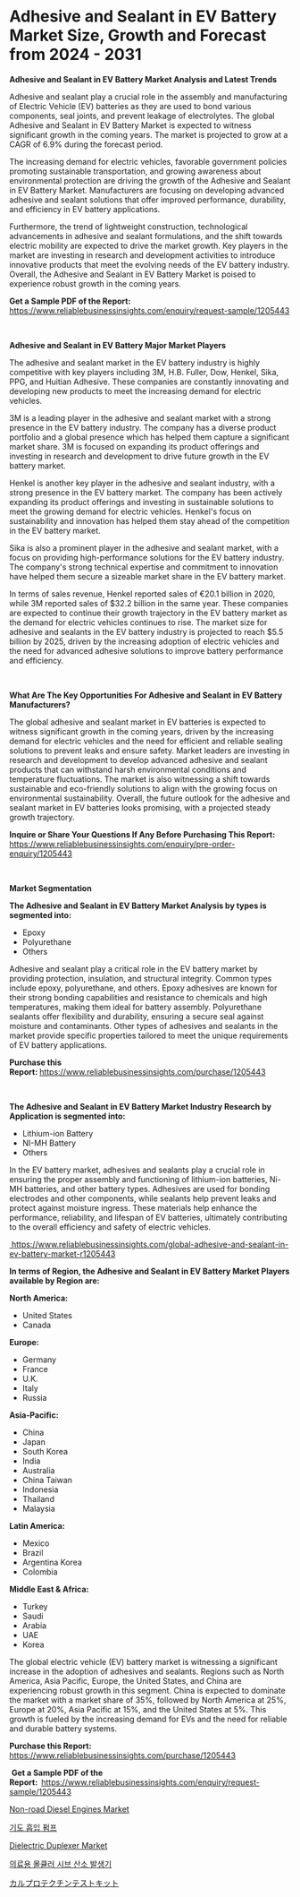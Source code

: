 <p><h1>Adhesive and Sealant in EV Battery Market Size, Growth and Forecast from 2024 - 2031</h1></p><p><strong>Adhesive and Sealant in EV Battery Market Analysis and Latest Trends</strong></p>
<p><p>Adhesive and sealant play a crucial role in the assembly and manufacturing of Electric Vehicle (EV) batteries as they are used to bond various components, seal joints, and prevent leakage of electrolytes. The global Adhesive and Sealant in EV Battery Market is expected to witness significant growth in the coming years. The market is projected to grow at a CAGR of 6.9% during the forecast period.</p><p>The increasing demand for electric vehicles, favorable government policies promoting sustainable transportation, and growing awareness about environmental protection are driving the growth of the Adhesive and Sealant in EV Battery Market. Manufacturers are focusing on developing advanced adhesive and sealant solutions that offer improved performance, durability, and efficiency in EV battery applications.</p><p>Furthermore, the trend of lightweight construction, technological advancements in adhesive and sealant formulations, and the shift towards electric mobility are expected to drive the market growth. Key players in the market are investing in research and development activities to introduce innovative products that meet the evolving needs of the EV battery industry. Overall, the Adhesive and Sealant in EV Battery Market is poised to experience robust growth in the coming years.</p></p>
<p><strong>Get a Sample PDF of the Report:&nbsp;</strong> <a href="https://www.reliablebusinessinsights.com/enquiry/request-sample/1205443">https://www.reliablebusinessinsights.com/enquiry/request-sample/1205443</a></p>
<p>&nbsp;</p>
<p><strong>Adhesive and Sealant in EV Battery Major Market Players</strong></p>
<p><p>The adhesive and sealant market in the EV battery industry is highly competitive with key players including 3M, H.B. Fuller, Dow, Henkel, Sika, PPG, and Huitian Adhesive. These companies are constantly innovating and developing new products to meet the increasing demand for electric vehicles.</p><p>3M is a leading player in the adhesive and sealant market with a strong presence in the EV battery industry. The company has a diverse product portfolio and a global presence which has helped them capture a significant market share. 3M is focused on expanding its product offerings and investing in research and development to drive future growth in the EV battery market.</p><p>Henkel is another key player in the adhesive and sealant industry, with a strong presence in the EV battery market. The company has been actively expanding its product offerings and investing in sustainable solutions to meet the growing demand for electric vehicles. Henkel's focus on sustainability and innovation has helped them stay ahead of the competition in the EV battery market.</p><p>Sika is also a prominent player in the adhesive and sealant market, with a focus on providing high-performance solutions for the EV battery industry. The company's strong technical expertise and commitment to innovation have helped them secure a sizeable market share in the EV battery market.</p><p>In terms of sales revenue, Henkel reported sales of €20.1 billion in 2020, while 3M reported sales of $32.2 billion in the same year. These companies are expected to continue their growth trajectory in the EV battery market as the demand for electric vehicles continues to rise. The market size for adhesive and sealants in the EV battery industry is projected to reach $5.5 billion by 2025, driven by the increasing adoption of electric vehicles and the need for advanced adhesive solutions to improve battery performance and efficiency.</p></p>
<p>&nbsp;</p>
<p><strong>What Are The Key Opportunities For Adhesive and Sealant in EV Battery Manufacturers?</strong></p>
<p><p>The global adhesive and sealant market in EV batteries is expected to witness significant growth in the coming years, driven by the increasing demand for electric vehicles and the need for efficient and reliable sealing solutions to prevent leaks and ensure safety. Market leaders are investing in research and development to develop advanced adhesive and sealant products that can withstand harsh environmental conditions and temperature fluctuations. The market is also witnessing a shift towards sustainable and eco-friendly solutions to align with the growing focus on environmental sustainability. Overall, the future outlook for the adhesive and sealant market in EV batteries looks promising, with a projected steady growth trajectory.</p></p>
<p><strong>Inquire or Share Your Questions If Any Before Purchasing This Report:</strong> <a href="https://www.reliablebusinessinsights.com/enquiry/pre-order-enquiry/1205443">https://www.reliablebusinessinsights.com/enquiry/pre-order-enquiry/1205443</a></p>
<p>&nbsp;</p>
<p><strong>Market Segmentation</strong></p>
<p><strong>The Adhesive and Sealant in EV Battery Market Analysis by types is segmented into:</strong></p>
<p><ul><li>Epoxy</li><li>Polyurethane</li><li>Others</li></ul></p>
<p><p>Adhesive and sealant play a critical role in the EV battery market by providing protection, insulation, and structural integrity. Common types include epoxy, polyurethane, and others. Epoxy adhesives are known for their strong bonding capabilities and resistance to chemicals and high temperatures, making them ideal for battery assembly. Polyurethane sealants offer flexibility and durability, ensuring a secure seal against moisture and contaminants. Other types of adhesives and sealants in the market provide specific properties tailored to meet the unique requirements of EV battery applications.</p></p>
<p><strong>Purchase this Report:&nbsp;</strong><a href="https://www.reliablebusinessinsights.com/purchase/1205443">https://www.reliablebusinessinsights.com/purchase/1205443</a></p>
<p>&nbsp;</p>
<p><strong>The Adhesive and Sealant in EV Battery Market Industry Research by Application is segmented into:</strong></p>
<p><ul><li>Lithium-ion Battery</li><li>NI-MH Battery</li><li>Others</li></ul></p>
<p><p>In the EV battery market, adhesives and sealants play a crucial role in ensuring the proper assembly and functioning of lithium-ion batteries, Ni-MH batteries, and other battery types. Adhesives are used for bonding electrodes and other components, while sealants help prevent leaks and protect against moisture ingress. These materials help enhance the performance, reliability, and lifespan of EV batteries, ultimately contributing to the overall efficiency and safety of electric vehicles.</p></p>
<p><a href="https://www.reliablebusinessinsights.com/global-adhesive-and-sealant-in-ev-battery-market-r1205443">&nbsp;https://www.reliablebusinessinsights.com/global-adhesive-and-sealant-in-ev-battery-market-r1205443</a></p>
<p><strong>In terms of Region, the Adhesive and Sealant in EV Battery Market Players available by Region are:</strong></p>
<p>
    <p> <strong> North America: </strong>
        <ul>
            <li>United States</li>
            <li>Canada</li>
        </ul>
        </p> 
    <p> <strong> Europe: </strong>
        <ul>
            <li>Germany</li>
            <li>France</li>
            <li>U.K.</li>
            <li>Italy</li>
            <li>Russia</li>
        </ul>
        </p> 
    <p> <strong> Asia-Pacific: </strong>
        <ul>
            <li>China</li>
            <li>Japan</li>
            <li>South Korea</li>
            <li>India</li>
            <li>Australia</li>
            <li>China Taiwan</li>
            <li>Indonesia</li>
            <li>Thailand</li>
            <li>Malaysia</li>
        </ul>
        </p> 
    <p> <strong> Latin America: </strong>
        <ul>
            <li>Mexico</li>
            <li>Brazil</li>
            <li>Argentina Korea</li>
            <li>Colombia</li>
        </ul>
        </p> 
    <p> <strong> Middle East & Africa: </strong>
        <ul>
            <li>Turkey</li>
            <li>Saudi</li>
            <li>Arabia</li>
            <li>UAE</li>
            <li>Korea</li>
        </ul>
    </p>
    </p>
<p><p>The global electric vehicle (EV) battery market is witnessing a significant increase in the adoption of adhesives and sealants. Regions such as North America, Asia Pacific, Europe, the United States, and China are experiencing robust growth in this segment. China is expected to dominate the market with a market share of 35%, followed by North America at 25%, Europe at 20%, Asia Pacific at 15%, and the United States at 5%. This growth is fueled by the increasing demand for EVs and the need for reliable and durable battery systems.</p></p>
<p><strong>Purchase this Report: </strong><a href="https://www.reliablebusinessinsights.com/purchase/1205443">https://www.reliablebusinessinsights.com/purchase/1205443</a></p>
<p>&nbsp;<strong>Get a Sample PDF of the Report:&nbsp;&nbsp;</strong><a href="https://www.reliablebusinessinsights.com/enquiry/request-sample/1205443">https://www.reliablebusinessinsights.com/enquiry/request-sample/1205443</a></p>
<p><strong></strong></p>
<p><p><a href="https://github.com/nicholepatriciadoylenwnrjr0/Market-Research-Report-List-2/blob/main/non-road-diesel-engines-market.md">Non-road Diesel Engines Market</a></p><p><a href="https://github.com/Skyleitney456456/Market-Research-Report-List-2/blob/main/6091059106615.md">기도 흡입 펌프</a></p><p><a href="https://issuu.com/reportprime-2/docs/dielectric-duplexer-market-size-2030.pptx">Dielectric Duplexer Market</a></p><p><a href="https://github.com/iansanftyord09878/Market-Research-Report-List-2/blob/main/3579344106616.md">의료용 몰큘러 시브 산소 발생기</a></p><p><a href="https://github.com/KenyonJohns/Market-Research-Report-List-1/blob/main/6685091111565.md">カルプロテクチンテストキット</a></p></p>